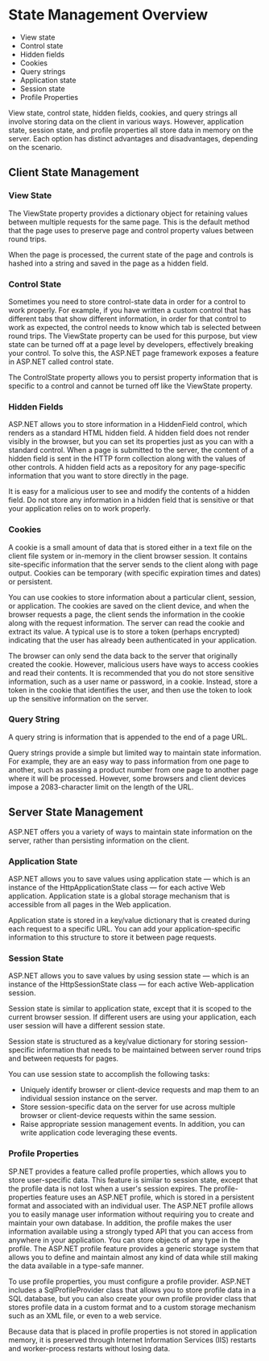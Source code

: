# State Management Overview

* View state
* Control state
* Hidden fields
* Cookies
* Query strings
* Application state
* Session state
* Profile Properties

View state, control state, hidden fields, cookies, and query strings all involve storing data on the client in various ways. However, application state, session state, and profile properties all store data in memory on the server. Each option has distinct advantages and disadvantages, depending on the scenario.

## Client State Management

### View State

The ViewState property provides a dictionary object for retaining values between multiple requests for the same page. This is the default method that the page uses to preserve page and control property values between round trips.

When the page is processed, the current state of the page and controls is hashed into a string and saved in the page as a hidden field.

### Control State

Sometimes you need to store control-state data in order for a control to work properly. For example, if you have written a custom control that has different tabs that show different information, in order for that control to work as expected, the control needs to know which tab is selected between round trips. The ViewState property can be used for this purpose, but view state can be turned off at a page level by developers, effectively breaking your control. To solve this, the ASP.NET page framework exposes a feature in ASP.NET called control state.

The ControlState property allows you to persist property information that is specific to a control and cannot be turned off like the ViewState property.

### Hidden Fields

ASP.NET allows you to store information in a HiddenField control, which renders as a standard HTML hidden field. A hidden field does not render visibly in the browser, but you can set its properties just as you can with a standard control. When a page is submitted to the server, the content of a hidden field is sent in the HTTP form collection along with the values of other controls. A hidden field acts as a repository for any page-specific information that you want to store directly in the page.

It is easy for a malicious user to see and modify the contents of a hidden field. Do not store any information in a hidden field that is sensitive or that your application relies on to work properly.

### Cookies

A cookie is a small amount of data that is stored either in a text file on the client file system or in-memory in the client browser session. It contains site-specific information that the server sends to the client along with page output. Cookies can be temporary (with specific expiration times and dates) or persistent.

You can use cookies to store information about a particular client, session, or application. The cookies are saved on the client device, and when the browser requests a page, the client sends the information in the cookie along with the request information. The server can read the cookie and extract its value. A typical use is to store a token (perhaps encrypted) indicating that the user has already been authenticated in your application.

The browser can only send the data back to the server that originally created the cookie. However, malicious users have ways to access cookies and read their contents. It is recommended that you do not store sensitive information, such as a user name or password, in a cookie. Instead, store a token in the cookie that identifies the user, and then use the token to look up the sensitive information on the server.

### Query String

A query string is information that is appended to the end of a page URL.

Query strings provide a simple but limited way to maintain state information. For example, they are an easy way to pass information from one page to another, such as passing a product number from one page to another page where it will be processed. However, some browsers and client devices impose a 2083-character limit on the length of the URL.

## Server State Management

ASP.NET offers you a variety of ways to maintain state information on the server, rather than persisting information on the client.

### Application State

ASP.NET allows you to save values using application state — which is an instance of the HttpApplicationState class — for each active Web application. Application state is a global storage mechanism that is accessible from all pages in the Web application.

Application state is stored in a key/value dictionary that is created during each request to a specific URL. You can add your application-specific information to this structure to store it between page requests.

### Session State

ASP.NET allows you to save values by using session state — which is an instance of the HttpSessionState class — for each active Web-application session.

Session state is similar to application state, except that it is scoped to the current browser session. If different users are using your application, each user session will have a different session state.

Session state is structured as a key/value dictionary for storing session-specific information that needs to be maintained between server round trips and between requests for pages.

You can use session state to accomplish the following tasks:
* Uniquely identify browser or client-device requests and map them to an individual session instance on the server.
* Store session-specific data on the server for use across multiple browser or client-device requests within the same session.
* Raise appropriate session management events. In addition, you can write application code leveraging these events.

### Profile Properties

SP.NET provides a feature called profile properties, which allows you to store user-specific data. This feature is similar to session state, except that the profile data is not lost when a user's session expires. The profile-properties feature uses an ASP.NET profile, which is stored in a persistent format and associated with an individual user. The ASP.NET profile allows you to easily manage user information without requiring you to create and maintain your own database. In addition, the profile makes the user information available using a strongly typed API that you can access from anywhere in your application. You can store objects of any type in the profile. The ASP.NET profile feature provides a generic storage system that allows you to define and maintain almost any kind of data while still making the data available in a type-safe manner.

To use profile properties, you must configure a profile provider. ASP.NET includes a SqlProfileProvider class that allows you to store profile data in a SQL database, but you can also create your own profile provider class that stores profile data in a custom format and to a custom storage mechanism such as an XML file, or even to a web service.

Because data that is placed in profile properties is not stored in application memory, it is preserved through Internet Information Services (IIS) restarts and worker-process restarts without losing data.
